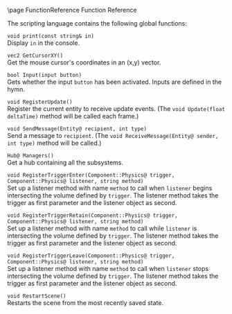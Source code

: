 \page FunctionReference Function Reference

The scripting language contains the following global functions:

`void print(const string& in)`  
Display `in` in the console.

`vec2 GetCursorXY()`  
Get the mouse cursor's coordinates in an (x,y) vector.

`bool Input(input button)`  
Gets whether the input `button` has been activated. Inputs are defined in the hymn.

`void RegisterUpdate()`  
Register the current entity to receive update events. (The `void Update(float deltaTime)` method will be called each frame.)

`void SendMessage(Entity@ recipient, int type)`  
Send a message to `recipient`. (The `void ReceiveMessage(Entity@ sender, int type)` method will be called.)

`Hub@ Managers()`  
Get a hub containing all the subsystems.

`void RegisterTriggerEnter(Component::Physics@ trigger, Component::Physics@ listener, string method)`  
Set up a listener method with name `method` to call when `listener` begins intersecting the volume defined by `trigger`. The listener method takes the trigger as first parameter and the listener object as second.

`void RegisterTriggerRetain(Component::Physics@ trigger, Component::Physics@ listener, string method)`  
Set up a listener method with name `method` to call while `listener` is intersecting the volume defined by `trigger`. The listener method takes the trigger as first parameter and the listener object as second.

`void RegisterTriggerLeave(Component::Physics@ trigger, Component::Physics@ listener, string method)`  
Set up a listener method with name `method` to call when `listener` stops intersecting the volume defined by `trigger`. The listener method takes the trigger as first parameter and the listener object as second.

`void RestartScene()`  
Restarts the scene from the most recently saved state. 
